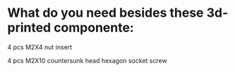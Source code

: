 # What do you need besides these 3d-printed componente:

4 pcs M2X4 nut insert

4 pcs M2X10 countersunk head hexagon socket screw
